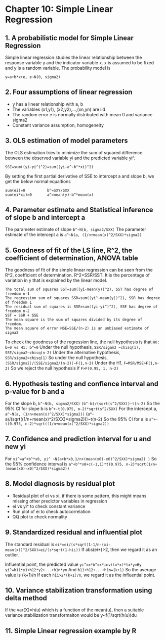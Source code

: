 # Chapter 10: Simple Linear Regression

## 1. A probabilistic model for Simple Linear Regression
Simple linear regression studies the linear relationship between the response variable y and the indicator variable x. x is assumed to be fixed and y is a random variable. The probability model is

```
y=a+b*x+e, e~N(0, sigma2)
```
## 2. Four assumptions of linear regression
* y has a linear relationship with a, b
* The variables (x1,y1), (x2,y2),...,(xn,yn) are iid
* The random error e is normally distributed with mean 0 and variance sigma2
* Constant variance assumption, homogeneity

## 3. OLS estimation of model parameters
The OLS estimation tries to minimize the sum of squared difference between the observed variable yi and the predicted variable yi^. 
```
SSE=sum((yi-yi^)^2)=sum((yi-a^-b^*xi)^2)
```
By setting the first partial derivative of SSE to intercept a and slope b, we get the below normal equaltions
```
sum(ei)=0          b^=SXY/SXX
sum(ei*xi)=0       a^=mean(y)-b^*mean(x)
```

## 4. Parameter estimate and Statistical inference of slope b and intercept a
The parameter estimate of slope ```b^~N(b, sigma2/SXX)```
The parameter estimate of the intercept a is ```a^~N(a, (1/n+mean(x)^2/SXX)*sigma2) ```

## 5. Goodness of fit of the LS line, R^2, the coefficient of determination, ANOVA table
The goodness of fit of the simple linear regression can be seen from the R^2, coefficient of determination. R^2=SSR/SST. It is the percentage of variation in y that is explained by the linear model. 
```
The total sum of squares SST=sum((yi-mean(y))^2), SST has degree of freedom n-1
The regression sum of squares SSR=sum((yi^-mean(y))^2), SSR has degree of freedom 1
The residual sum of squares is SSE=sum((yi-yi^)^2), SSE has degree of freedom n-2
SST = SSR + SSE
The mean square is the sum of squares divided by its degree of freedom. 
The mean square of error MSE=SSE/(n-2) is an unbiased estimate of sigma2
```
To check the goodness of the regression line, the null hypothesis is that
```H0: b=0 vs H1: b^=0```
Under the null hypothesis, ```SSR/sigam2 ~chisq(1), SSE/sigma2~chisq(n-2)```
Under the alternative hypothesis, ```SSR/sigma2>chisq(1)```
So under the null hypothesis, ```(SSR/sigma2)/(SSE/sigma2/(n-2))~F(1,n-2)```
Under the H1, ```F=MSR/MSE>F(1,n-2)```
So we reject the null hypothesis if ```F>F(0.95, 1, n-2)```

## 6. Hypothesis testing and confience interval and p-value for b and a
For the slope b, ```b^~N(b, sigma2/SXX)```
```(b^-b)/(sqrt(s^2/SXX))~t(n-2)```
So the 95% CI for slope b is
```b^+-t(0.975, n-2)*sqrt(s^2/SXX)```
For the intercept a, ```a^~N(a, (1/n+mean(x)^2/SXX)*sigma2))```
(a^-a)/(sqrt((1/n+mean(x)^2/SXX)*sigma2)))~t(n-2)
So the 95% CI for a is
```a^+-t(0.975, n-2)*sqrt((1/n+mean(x)^2/SXX)*sigma2))```

## 7. Confidence and prediction interval for u and new yi
For ```yi^=a^+b^*x0, yi^ ~N(a+b*x0,1/n+(mean(x0)-x0)^2/SXX)*sigma2) )```
So the 95% confidence interval is
```a^+b^*x0+c(-1,1)*t(0.975, n-2)*sqrt(1/n+(mean(x0)-x0)^2/SXX)*sigma2)) ```

## 8. Model diagnosis by residual plot
* Residual plot of ei vs xi, if there is some pattern, this might means missing other predictor variables in regression
* ei vs yi^ to check constant variance
* Run plot of ei to check autocorrelation
* QQ plot to check normality

## 9. Standardized residual and influential plot
The standard residual is ```ei*=ei/(s*sqrt(1-1/n-(xi-mean(x))^2/SXX)=ei/(s*sqrt(1-hii))```
If abs(ei*)>2, then we regard it as an outlier.

Influential point, the predicted value ```yi^=x*b^=x*inv(tx*x)*tx*y=Hy```
```yi^=h11*y1+h12*y2+...+h1n*yn```
And ```h11+h12+...+h1n=(k+1)```
So the average value is (k+1)/n
If each ```hii>2*(k+1)/n```, we regard it as the influential point.

## 10. Variance stabilization transformation using delta method
If the var(X)=h(u) which is a function of the mean(u), then a suitable variance stabilization transformaiton would be
y~f(1/sqrt(h(u))du

## 11. Simple Linear regression example by R
